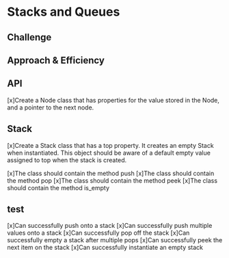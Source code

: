 
# Stacks and Queues
<!-- Short summary or background information -->
 

## Challenge
<!-- Description of the challenge -->

## Approach & Efficiency
<!-- What approach did you take? Why? What is the Big O space/time for this approach? -->

## API
<!-- Description of each method publicly available to your Stack and Queue-->



[x]Create a Node class that has properties for the value stored in the Node, and a pointer to the next node.

## Stack


[x]Create a Stack class that has a top property. It creates an empty Stack when instantiated.
This object should be aware of a default empty value assigned to top when the stack is created.

[x]The class should contain the method push
[x]The class should contain the method pop
[x]The class should contain the method peek
[x]The class should contain the method is_empty


## test ##
[x]Can successfully push onto a stack
[x]Can successfully push multiple values onto a stack
[x]Can successfully pop off the stack
[x]Can successfully empty a stack after multiple pops
[x]Can successfully peek the next item on the stack
[x]Can successfully instantiate an empty stack
